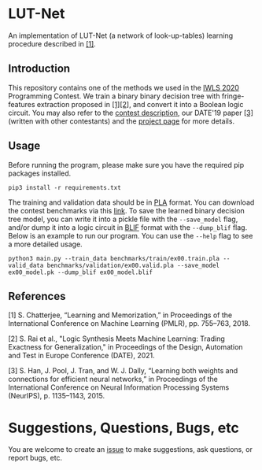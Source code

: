 # LUT-Net
An implementation of LUT-Net (a network of look-up-tables) learning procedure described in [[1]](#ref1).

## Introduction
This repository contains one of the methods we used in the [IWLS 2020](https://iwls20.cade.utah.edu/) Programming Contest.
We train a binary binary decision tree with fringe-features extraction proposed in [[1]](#ref1)[[2]](#ref2), and convert it into a Boolean logic circuit.
You may also refer to the [contest description](https://github.com/iwls2020-lsml-contest/iwls2020-lsml-contest/blob/main/contest_description.pdf), our DATE'19 paper [[3]](#ref3) (written with other contestants) and the [project page](https://po-chun-chien.github.io/projects/5.ML+LS/) for more details.

## Usage
Before running the program, please make sure you have the required pip packages installed.
```
pip3 install -r requirements.txt
```

The training and validation data should be in [PLA](https://ultraespresso.di.univr.it/assets/data/espresso/espresso5.pdf) format.
You can download the contest benchmarks via this [link](https://github.com/iwls2020-lsml-contest/iwls2020-lsml-contest).
To save the learned binary decision tree model, you can write it into a pickle file with the `--save_model` flag, and/or dump it into a logic circuit in [BLIF](https://people.eecs.berkeley.edu/~alanmi/publications/other/blif.pdf) format with the `--dump_blif` flag.
Below is an example to run our program.
You can use the `--help` flag to see a more detailed usage.
```
python3 main.py --train_data benchmarks/train/ex00.train.pla --valid_data benchmarks/validation/ex00.valid.pla --save_model ex00_model.pk --dump_blif ex00_model.blif
```

## References
<a class="anchor" id="ref1">[1]</a> S. Chatterjee, “Learning and Memorization,” in Proceedings of the International Conference on Machine Learning (PMLR), pp. 755–763, 2018.

<a class="anchor" id="ref2">[2]</a> S. Rai et al., "Logic Synthesis Meets Machine Learning: Trading Exactness for Generalization," in Proceedings of the Design, Automation and Test in Europe Conference (DATE), 2021.

<a class="anchor" id="ref3">[3]</a> S. Han, J. Pool, J. Tran, and W. J. Dally, “Learning both weights and connections for efficient neural networks,” in Proceedings of the International Conference on Neural Information Processing Systems (NeurIPS), p. 1135–1143, 2015.

# Suggestions, Questions, Bugs, etc
You are welcome to create an [issue](https://github.com/Po-Chun-Chien/LUT-Net/issues) to make suggestions, ask questions, or report bugs, etc.
